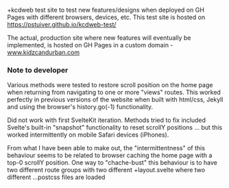 +kcdweb test site to test new features/designs when deployed on GH Pages with different browsers, devices, etc.
This test site is hosted on https://pstuiver.github.io/kcdweb-test/

The actual, production site where new features will eventually be implemented, is hosted on GH Pages in a custom domain - www.kidzcandurban.com

### Note to developer

Various methods were tested to restore scroll position on the home page when returning from navigating to one or more "views" routes.
This worked perfectly in previous versions of the website when built with html/css, Jekyll and using the browser's history.go(-1) functionality.

Did not work with first SvelteKit iteration. Methods tried to fix included Svelte's built-in "snapshot" functionality to reset scrollY positions ... but this worked intermittently on mobile Safari devices (iPhones).

From what I have been able to make out, the "intermittentness" of this behaviour seems to be related to browser caching the home page with a top-0 scrollY position. One way to "chache-bust" this behaviour is to have two different route groups with two different +layout.svelte where two different ...postcss files are loaded
